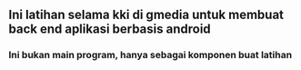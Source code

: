 ## Ini latihan selama kki di gmedia untuk membuat back end aplikasi berbasis android
### Ini bukan main program, hanya sebagai komponen buat latihan
